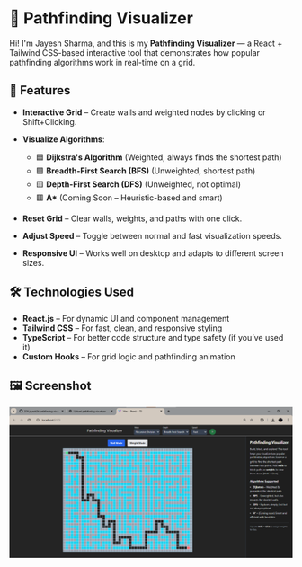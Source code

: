 # 🧭 Pathfinding Visualizer

Hi! I'm Jayesh Sharma, and this is my **Pathfinding Visualizer** — a React + Tailwind CSS-based interactive tool that demonstrates how popular pathfinding algorithms work in real-time on a grid.

## 🎯 Features

- **Interactive Grid** – Create walls and weighted nodes by clicking or Shift+Clicking.
- **Visualize Algorithms**:
  - 🟦 **Dijkstra's Algorithm** (Weighted, always finds the shortest path)
  - 🟩 **Breadth-First Search (BFS)** (Unweighted, shortest path)
  - 🟨 **Depth-First Search (DFS)** (Unweighted, not optimal)
  - 🟥 **A\*** (Coming Soon – Heuristic-based and smart)

- **Reset Grid** – Clear walls, weights, and paths with one click.
- **Adjust Speed** – Toggle between normal and fast visualization speeds.
- **Responsive UI** – Works well on desktop and adapts to different screen sizes.

## 🛠️ Technologies Used

- **React.js** – For dynamic UI and component management
- **Tailwind CSS** – For fast, clean, and responsive styling
- **TypeScript** – For better code structure and type safety (if you’ve used it)
- **Custom Hooks** – For grid logic and pathfinding animation

## 🖼️ Screenshot

![Pathfinding Visualizer Screenshot](./src/assets/Screenshot%202025-08-02%20212651.png)

